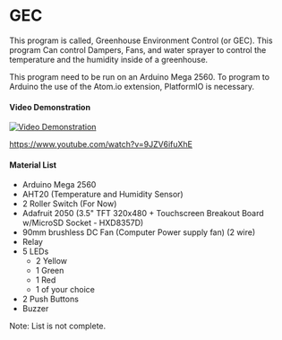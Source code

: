 # GEC

This program is called, Greenhouse Environment Control (or GEC).  This program Can control Dampers, Fans, and water sprayer to control the temperature and the humidity inside of a greenhouse. 

This program need to be run on an Arduino Mega 2560. To program to Arduino the use of the Atom.io extension, PlatformIO is necessary.

#### Video Demonstration

[![Video Demonstration](https://img.youtube.com/vi/9JZV6ifuXhE/0.jpg)](https://www.youtube.com/watch?v=9JZV6ifuXhE)

https://www.youtube.com/watch?v=9JZV6ifuXhE



#### Material List

- Arduino Mega 2560
- AHT20 (Temperature and Humidity Sensor)
- 2 Roller Switch (For Now)
- Adafruit  2050 (3.5" TFT 320x480 + Touchscreen Breakout Board w/MicroSD Socket - HXD8357D)
- 90mm brushless DC Fan (Computer Power supply fan) (2 wire)
- Relay
- 5 LEDs 
  - 2 Yellow
  - 1 Green
  - 1 Red
  - 1 of your choice
- 2 Push Buttons
- Buzzer

Note: List is not complete.